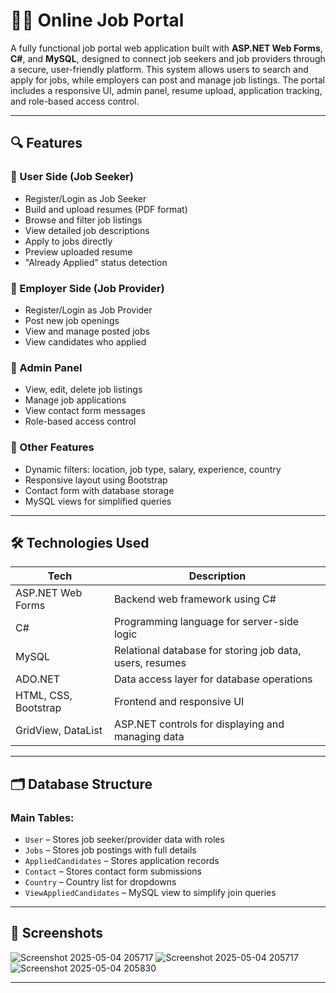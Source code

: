# 🧑‍💼 Online Job Portal

A fully functional job portal web application built with **ASP.NET Web Forms**, **C#**, and **MySQL**, designed to connect job seekers and job providers through a secure, user-friendly platform. This system allows users to search and apply for jobs, while employers can post and manage job listings. The portal includes a responsive UI, admin panel, resume upload, application tracking, and role-based access control.

---

## 🔍 Features

### 👤 User Side (Job Seeker)
- Register/Login as Job Seeker
- Build and upload resumes (PDF format)
- Browse and filter job listings
- View detailed job descriptions
- Apply to jobs directly
- Preview uploaded resume
- "Already Applied" status detection

### 🏢 Employer Side (Job Provider)
- Register/Login as Job Provider
- Post new job openings
- View and manage posted jobs
- View candidates who applied

### 🔐 Admin Panel
- View, edit, delete job listings
- Manage job applications
- View contact form messages
- Role-based access control

### 🧰 Other Features
- Dynamic filters: location, job type, salary, experience, country
- Responsive layout using Bootstrap
- Contact form with database storage
- MySQL views for simplified queries

---

## 🛠️ Technologies Used

| Tech | Description |
|------|-------------|
| ASP.NET Web Forms | Backend web framework using C# |
| C# | Programming language for server-side logic |
| MySQL | Relational database for storing job data, users, resumes |
| ADO.NET | Data access layer for database operations |
| HTML, CSS, Bootstrap | Frontend and responsive UI |
| GridView, DataList | ASP.NET controls for displaying and managing data |

---

## 🗂️ Database Structure

### Main Tables:
- `User` – Stores job seeker/provider data with roles
- `Jobs` – Stores job postings with full details
- `AppliedCandidates` – Stores application records
- `Contact` – Stores contact form submissions
- `Country` – Country list for dropdowns
- `ViewAppliedCandidates` – MySQL view to simplify join queries

---

## 📸 Screenshots

![Screenshot 2025-05-04 205717](https://github.com/user-attachments/assets/22dd5a26-75ed-4770-914d-b23af93c974a)
![Screenshot 2025-05-04 205717](https://github.com/user-attachments/assets/9f32df36-5ebd-4a0f-b64a-79a0f72934d3)
![Screenshot 2025-05-04 205830](https://github.com/user-attachments/assets/bb813040-c883-4151-8174-c7e3bf1eaa3c)


---


